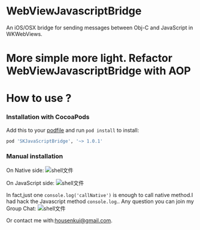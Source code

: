 WebViewJavascriptBridge
=======================

An iOS/OSX bridge for sending messages between Obj-C and JavaScript in WKWebViews.

More simple more light.  Refactor WebViewJavascriptBridge with AOP
==========================

How to use ?
==========================

### Installation with CocoaPods
Add this to your [podfile](https://guides.cocoapods.org/using/getting-started.html) and run `pod install` to install:

```ruby
pod 'SKJavaScriptBridge', '~> 1.0.1'
```

### Manual installation

On Native side:
 ![shell文件](https://upload-images.jianshu.io/upload_images/1485140-039a71e6e602bf15.jpg?imageMogr2/auto-orient/strip|imageView2/2/w/1200/format/webp)

On JavaScript side:
 ![shell文件](https://upload-images.jianshu.io/upload_images/1485140-c759d9499766b8b9.jpg?imageMogr2/auto-orient/strip|imageView2/2/w/1080/format/webp)
 
 In fact,just one ```console.log('callNative')``` is enough to call native method.I had hack the Javascript method ```console.log```.. 
 Any question you can join my Group Chat:
 ![shell文件](https://upload-images.jianshu.io/upload_images/1485140-ccada880a92988df.JPG?imageMogr2/auto-orient/strip|imageView2/2/w/752/format/webp)
 
 Or contact me with:housenkui@gmail.com.
